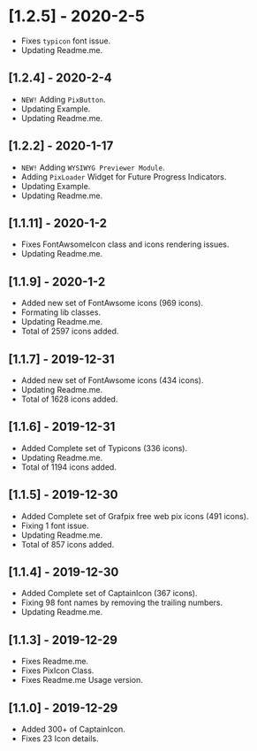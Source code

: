 # [1.2.5] - 2020-2-5

* Fixes `typicon` font issue.
* Updating Readme.me.

## [1.2.4] - 2020-2-4

* `NEW!` Adding `PixButton`.
* Updating Example.
* Updating Readme.me.

## [1.2.2] - 2020-1-17

* `NEW!` Adding `WYSIWYG Previewer Module`.
* Adding `PixLoader` Widget for Future Progress Indicators.
* Updating Example.
* Updating Readme.me.

## [1.1.11] - 2020-1-2

* Fixes FontAwsomeIcon class and icons rendering issues.
* Updating Readme.me.

## [1.1.9] - 2020-1-2

* Added new set of FontAwsome icons (969 icons).
* Formating lib classes.
* Updating Readme.me.
* Total of 2597 icons added.

## [1.1.7] - 2019-12-31

* Added new set of FontAwsome icons (434 icons).
* Updating Readme.me.
* Total of 1628 icons added.

## [1.1.6] - 2019-12-31

* Added Complete set of Typicons (336 icons).
* Updating Readme.me.
* Total of 1194 icons added.

## [1.1.5] - 2019-12-30

* Added Complete set of Grafpix free web pix icons (491 icons).
* Fixing 1 font issue.
* Updating Readme.me.
* Total of 857 icons added.

## [1.1.4] - 2019-12-30

* Added Complete set of CaptainIcon (367 icons).
* Fixing 98 font names by removing the trailing numbers.
* Updating Readme.me.

## [1.1.3] - 2019-12-29

* Fixes Readme.me.
* Fixes PixIcon Class.
* Fixes Readme.me Usage version.

## [1.1.0] - 2019-12-29

* Added 300+ of CaptainIcon.
* Fixes 23 Icon details.
